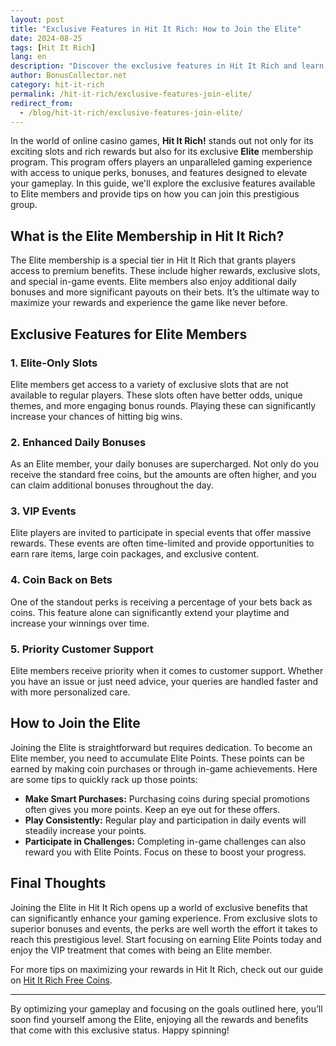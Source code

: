 ```yaml
---
layout: post  
title: "Exclusive Features in Hit It Rich: How to Join the Elite"  
date: 2024-08-25  
tags: [Hit It Rich]  
lang: en  
description: "Discover the exclusive features in Hit It Rich and learn how to join the Elite for enhanced rewards and gameplay advantages."  
author: BonusCollector.net  
category: hit-it-rich  
permalink: /hit-it-rich/exclusive-features-join-elite/
redirect_from:
  - /blog/hit-it-rich/exclusive-features-join-elite/
---
```


In the world of online casino games, **Hit It Rich!** stands out not only for its exciting slots and rich rewards but also for its exclusive **Elite** membership program. This program offers players an unparalleled gaming experience with access to unique perks, bonuses, and features designed to elevate your gameplay. In this guide, we'll explore the exclusive features available to Elite members and provide tips on how you can join this prestigious group.

## What is the Elite Membership in Hit It Rich?

The Elite membership is a special tier in Hit It Rich that grants players access to premium benefits. These include higher rewards, exclusive slots, and special in-game events. Elite members also enjoy additional daily bonuses and more significant payouts on their bets. It’s the ultimate way to maximize your rewards and experience the game like never before.

## Exclusive Features for Elite Members

### 1. **Elite-Only Slots**
Elite members get access to a variety of exclusive slots that are not available to regular players. These slots often have better odds, unique themes, and more engaging bonus rounds. Playing these can significantly increase your chances of hitting big wins.

### 2. **Enhanced Daily Bonuses**
As an Elite member, your daily bonuses are supercharged. Not only do you receive the standard free coins, but the amounts are often higher, and you can claim additional bonuses throughout the day.

### 3. **VIP Events**
Elite players are invited to participate in special events that offer massive rewards. These events are often time-limited and provide opportunities to earn rare items, large coin packages, and exclusive content.

### 4. **Coin Back on Bets**
One of the standout perks is receiving a percentage of your bets back as coins. This feature alone can significantly extend your playtime and increase your winnings over time.

### 5. **Priority Customer Support**
Elite members receive priority when it comes to customer support. Whether you have an issue or just need advice, your queries are handled faster and with more personalized care.

## How to Join the Elite

Joining the Elite is straightforward but requires dedication. To become an Elite member, you need to accumulate Elite Points. These points can be earned by making coin purchases or through in-game achievements. Here are some tips to quickly rack up those points:

- **Make Smart Purchases:** Purchasing coins during special promotions often gives you more points. Keep an eye out for these offers.
- **Play Consistently:** Regular play and participation in daily events will steadily increase your points.
- **Participate in Challenges:** Completing in-game challenges can also reward you with Elite Points. Focus on these to boost your progress.

## Final Thoughts

Joining the Elite in Hit It Rich opens up a world of exclusive benefits that can significantly enhance your gaming experience. From exclusive slots to superior bonuses and events, the perks are well worth the effort it takes to reach this prestigious level. Start focusing on earning Elite Points today and enjoy the VIP treatment that comes with being an Elite member.

For more tips on maximizing your rewards in Hit It Rich, check out our guide on [Hit It Rich Free Coins](https://bonuscollector.net/hit-it-rich-free-coins/).

---

By optimizing your gameplay and focusing on the goals outlined here, you’ll soon find yourself among the Elite, enjoying all the rewards and benefits that come with this exclusive status. Happy spinning!